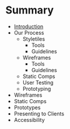 # Summary

* [Introduction](README.md)
* Our Process
   * Styletiles
       * Tools
       * Guidelines
   * Wireframes
       * Tools
       * Guidelines
   * Static Comps
   * User Testing
   * Prototyping
* Wireframes
* Static Comps
* Prototypes
* Presenting to Clients
* Accessibility

